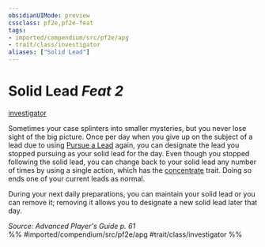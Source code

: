 ```yaml
---
obsidianUIMode: preview
cssclass: pf2e,pf2e-feat
tags:
- imported/compendium/src/pf2e/apg
- trait/class/investigator
aliases: ["Solid Lead"]
---
```

# Solid Lead  *Feat 2*  
[investigator](rules/traits/investigator-apg.md)  


Sometimes your case splinters into smaller mysteries, but you never lose sight of the big picture. Once per day when you give up on the subject of a lead due to using [Pursue a Lead](pursue-a-lead-apg.md) again, you can designate the lead you stopped pursuing as your solid lead for the day. Even though you stopped following the solid lead, you can change back to your solid lead any number of times by using a single action, which has the [concentrate](concentrate.md) trait. Doing so ends one of your current leads as normal.

During your next daily preparations, you can maintain your solid lead or you can remove it; removing it allows you to designate a new solid lead later that day.

*Source: Advanced Player's Guide p. 61*  
%% #imported/compendium/src/pf2e/apg #trait/class/investigator %%